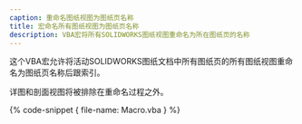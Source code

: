 ```yaml
---
caption: 重命名图纸视图为图纸页名称
title: 宏命名所有图纸视图为图纸页名称
description: VBA宏将所有SOLIDWORKS图纸视图重命名为所在图纸页的名称
---
```

这个VBA宏允许将活动SOLIDWORKS图纸文档中所有图纸页的所有图纸视图重命名为图纸页名称后跟索引。

详图和剖面视图将被排除在重命名过程之外。

{% code-snippet { file-name: Macro.vba } %}